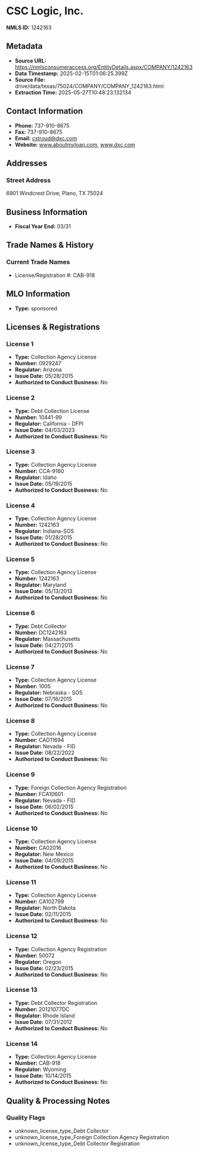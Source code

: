 # CSC Logic, Inc.

**NMLS ID:** 1242163

## Metadata
- **Source URL:** https://nmlsconsumeraccess.org/EntityDetails.aspx/COMPANY/1242163
- **Data Timestamp:** 2025-02-15T01:06:25.399Z
- **Source File:** drive/data/texas/75024/COMPANY/COMPANY_1242163.html
- **Extraction Time:** 2025-05-27T10:48:23.132134

## Contact Information
- **Phone:** 737-910-8675
- **Fax:** 737-910-8675
- **Email:** cstroud@dxc.com
- **Website:** www.aboutmyloan.com, www.dxc.com

## Addresses
### Street Address
6901 Windcrest Drive; Plano, TX 75024

## Business Information
- **Fiscal Year End:** 03/31

## Trade Names & History
### Current Trade Names
- License/Registration #: CAB-918

## MLO Information
- **Type:** sponsored

## Licenses & Registrations

### License 1
- **Type:** Collection Agency License
- **Number:** 0929247
- **Regulator:** Arizona
- **Issue Date:** 05/28/2015
- **Authorized to Conduct Business:** No

### License 2
- **Type:** Debt Collection License
- **Number:** 10441-99
- **Regulator:** California - DFPI
- **Issue Date:** 04/03/2023
- **Authorized to Conduct Business:** No

### License 3
- **Type:** Collection Agency License
- **Number:** CCA-9160
- **Regulator:** Idaho
- **Issue Date:** 05/19/2015
- **Authorized to Conduct Business:** No

### License 4
- **Type:** Collection Agency License
- **Number:** 1242163
- **Regulator:** Indiana-SOS
- **Issue Date:** 01/28/2015
- **Authorized to Conduct Business:** No

### License 5
- **Type:** Collection Agency License
- **Number:** 1242163
- **Regulator:** Maryland
- **Issue Date:** 05/13/2013
- **Authorized to Conduct Business:** No

### License 6
- **Type:** Debt Collector
- **Number:** DC1242163
- **Regulator:** Massachusetts
- **Issue Date:** 04/27/2015
- **Authorized to Conduct Business:** No

### License 7
- **Type:** Collection Agency License
- **Number:** 1005
- **Regulator:** Nebraska - SOS
- **Issue Date:** 07/16/2015
- **Authorized to Conduct Business:** No

### License 8
- **Type:** Collection Agency License
- **Number:** CAD11694
- **Regulator:** Nevada - FID
- **Issue Date:** 08/22/2022
- **Authorized to Conduct Business:** No

### License 9
- **Type:** Foreign Collection Agency Registration
- **Number:** FCA10601
- **Regulator:** Nevada - FID
- **Issue Date:** 06/02/2015
- **Authorized to Conduct Business:** No

### License 10
- **Type:** Collection Agency License
- **Number:** CA02016
- **Regulator:** New Mexico
- **Issue Date:** 04/09/2015
- **Authorized to Conduct Business:** No

### License 11
- **Type:** Collection Agency License
- **Number:** CA102799
- **Regulator:** North Dakota
- **Issue Date:** 02/11/2015
- **Authorized to Conduct Business:** No

### License 12
- **Type:** Collection Agency Registration
- **Number:** 50072
- **Regulator:** Oregon
- **Issue Date:** 02/23/2015
- **Authorized to Conduct Business:** No

### License 13
- **Type:** Debt Collector Registration
- **Number:** 20121077DC
- **Regulator:** Rhode Island
- **Issue Date:** 07/31/2012
- **Authorized to Conduct Business:** No

### License 14
- **Type:** Collection Agency License
- **Number:** CAB-918
- **Regulator:** Wyoming
- **Issue Date:** 10/14/2015
- **Authorized to Conduct Business:** No

## Quality & Processing Notes
### Quality Flags
- unknown_license_type_Debt Collector
- unknown_license_type_Foreign Collection Agency Registration
- unknown_license_type_Debt Collector Registration
